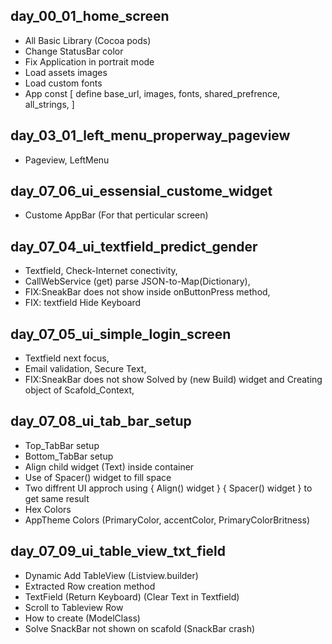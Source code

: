 


## day_00_01_home_screen
- All Basic Library (Cocoa pods)
- Change StatusBar color
- Fix Application in portrait mode
- Load assets images
- Load custom fonts
- App const  [ define base_url, images, fonts, shared_prefrence, all_strings, ]

## day_03_01_left_menu_properway_pageview
- Pageview, LeftMenu

## day_07_06_ui_essensial_custome_widget
- Custome AppBar (For that perticular screen) 

## day_07_04_ui_textfield_predict_gender
- Textfield, Check-Internet conectivity, 
- CallWebService (get) parse JSON-to-Map(Dictionary), 
- FIX:SneakBar does not show inside onButtonPress method, 
- FIX: textfield Hide Keyboard

## day_07_05_ui_simple_login_screen
- Textfield next focus, 
- Email validation, Secure Text, 
- FIX:SneakBar does not show Solved by (new Build) widget and Creating object of Scafold_Context, 

## day_07_08_ui_tab_bar_setup
- Top_TabBar setup
- Bottom_TabBar setup
- Align child widget (Text) inside container
- Use of Spacer() widget to fill space
- Two diffrent UI approch using { Align() widget } { Spacer() widget } to get same result
- Hex Colors
- AppTheme Colors (PrimaryColor, accentColor, PrimaryColorBritness)

## day_07_09_ui_table_view_txt_field
- Dynamic Add TableView (Listview.builder)
- Extracted Row creation method
- TextField (Return Keyboard) (Clear Text in Textfield)
- Scroll to Tableview Row
- How to create (ModelClass)
- Solve SnackBar not shown on scafold (SnackBar crash)
